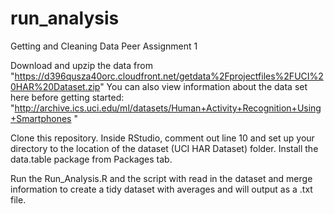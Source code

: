 run_analysis
============

Getting and Cleaning Data Peer Assignment 1

Download and upzip the data from "https://d396qusza40orc.cloudfront.net/getdata%2Fprojectfiles%2FUCI%20HAR%20Dataset.zip"
You can also view information about the data set here before getting started:
"http://archive.ics.uci.edu/ml/datasets/Human+Activity+Recognition+Using+Smartphones "

Clone this repository. 
Inside RStudio, comment out line 10 and set up your directory to the location of the dataset (UCI HAR Dataset) folder. 
Install the data.table package from Packages tab. 

Run the Run_Analysis.R and the script with read in the dataset and merge information to create a tidy dataset with averages and will output as a .txt file. 



